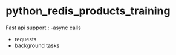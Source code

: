 # python_redis_products_training
Fast api support :
  -async calls 
  - requests
  - background tasks
